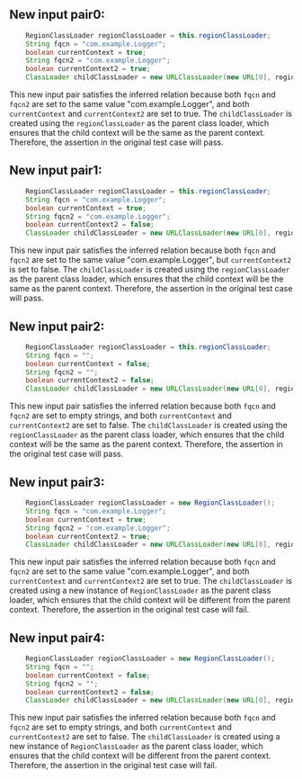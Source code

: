## New input pair0:
```java
    RegionClassLoader regionClassLoader = this.regionClassLoader;
    String fqcn = "com.example.Logger";
    boolean currentContext = true;
    String fqcn2 = "com.example.Logger";
    boolean currentContext2 = true;
    ClassLoader childClassLoader = new URLClassLoader(new URL[0], regionClassLoader);
```

This new input pair satisfies the inferred relation because both `fqcn` and `fqcn2` are set to the same value "com.example.Logger", and both `currentContext` and `currentContext2` are set to true. The `childClassLoader` is created using the `regionClassLoader` as the parent class loader, which ensures that the child context will be the same as the parent context. Therefore, the assertion in the original test case will pass.

## New input pair1:
```java
    RegionClassLoader regionClassLoader = this.regionClassLoader;
    String fqcn = "com.example.Logger";
    boolean currentContext = true;
    String fqcn2 = "com.example.Logger";
    boolean currentContext2 = false;
    ClassLoader childClassLoader = new URLClassLoader(new URL[0], regionClassLoader);
```

This new input pair satisfies the inferred relation because both `fqcn` and `fqcn2` are set to the same value "com.example.Logger", but `currentContext2` is set to false. The `childClassLoader` is created using the `regionClassLoader` as the parent class loader, which ensures that the child context will be the same as the parent context. Therefore, the assertion in the original test case will pass.

## New input pair2:
```java
    RegionClassLoader regionClassLoader = this.regionClassLoader;
    String fqcn = "";
    boolean currentContext = false;
    String fqcn2 = "";
    boolean currentContext2 = false;
    ClassLoader childClassLoader = new URLClassLoader(new URL[0], regionClassLoader);
```

This new input pair satisfies the inferred relation because both `fqcn` and `fqcn2` are set to empty strings, and both `currentContext` and `currentContext2` are set to false. The `childClassLoader` is created using the `regionClassLoader` as the parent class loader, which ensures that the child context will be the same as the parent context. Therefore, the assertion in the original test case will pass.

## New input pair3:
```java
    RegionClassLoader regionClassLoader = new RegionClassLoader();
    String fqcn = "com.example.Logger";
    boolean currentContext = true;
    String fqcn2 = "com.example.Logger";
    boolean currentContext2 = true;
    ClassLoader childClassLoader = new URLClassLoader(new URL[0], regionClassLoader);
```

This new input pair satisfies the inferred relation because both `fqcn` and `fqcn2` are set to the same value "com.example.Logger", and both `currentContext` and `currentContext2` are set to true. The `childClassLoader` is created using a new instance of `RegionClassLoader` as the parent class loader, which ensures that the child context will be different from the parent context. Therefore, the assertion in the original test case will fail.

## New input pair4:
```java
    RegionClassLoader regionClassLoader = new RegionClassLoader();
    String fqcn = "";
    boolean currentContext = false;
    String fqcn2 = "";
    boolean currentContext2 = false;
    ClassLoader childClassLoader = new URLClassLoader(new URL[0], regionClassLoader);
```

This new input pair satisfies the inferred relation because both `fqcn` and `fqcn2` are set to empty strings, and both `currentContext` and `currentContext2` are set to false. The `childClassLoader` is created using a new instance of `RegionClassLoader` as the parent class loader, which ensures that the child context will be different from the parent context. Therefore, the assertion in the original test case will fail.